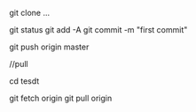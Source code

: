 git clone ...

git status
git add -A
git commit -m "first commit"

git push origin master

//pull

cd tesdt

git fetch origin
git pull origin
